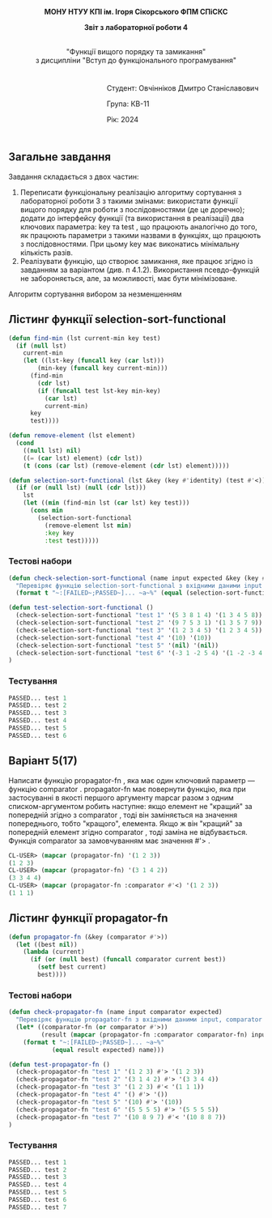 <p align="center"><b>МОНУ НТУУ КПІ ім. Ігоря Сікорського ФПМ СПіСКС</b></p>
<p align="center">
<b>Звіт з лабораторної роботи 4</b>
<p align="center">
<br>"Функції вищого порядку та замикання"<br/>
з дисципліни "Вступ до функціонального програмування"
</p>

<div style="display: flex; justify-content: flex-end;">
  <div style="border: 0px; padding: 10px;">
    <p>Студент: Овчінніков Дмитро Станіславович</p>
    <p>Група: КВ-11</p>
    <p>Рік: 2024</p>
  </div>
</div>


## Загальне завдання
Завдання складається з двох частин:
1. Переписати функціональну реалізацію алгоритму сортування з лабораторної
роботи 3 з такими змінами:
використати функції вищого порядку для роботи з послідовностями (де це
доречно);
додати до інтерфейсу функції (та використання в реалізації) два ключових
параметра: key та test , що працюють аналогічно до того, як працюють
параметри з такими назвами в функціях, що працюють з послідовностями. При
цьому key має виконатись мінімальну кількість разів.
2. Реалізувати функцію, що створює замикання, яке працює згідно із завданням за
варіантом (див. п 4.1.2). Використання псевдо-функцій не забороняється, але, за
можливості, має бути мінімізоване.


Алгоритм сортування вибором за незменшенням

## Лістинг функції selection-sort-functional
```lisp
(defun find-min (lst current-min key test)
  (if (null lst)
    current-min
    (let ((lst-key (funcall key (car lst)))
        (min-key (funcall key current-min)))
      (find-min 
        (cdr lst)
        (if (funcall test lst-key min-key)
          (car lst)
          current-min)
      key
      test))))

(defun remove-element (lst element)
  (cond 
    ((null lst) nil)
    ((= (car lst) element) (cdr lst))
    (t (cons (car lst) (remove-element (cdr lst) element)))))

(defun selection-sort-functional (lst &key (key #'identity) (test #'<))
  (if (or (null lst) (null (cdr lst)))
    lst
    (let ((min (find-min lst (car lst) key test)))
      (cons min 
        (selection-sort-functional 
          (remove-element lst min)
          :key key
          :test test)))))
```
### Тестові набори
```lisp
(defun check-selection-sort-functional (name input expected &key (key #'identity) (test #'<))
  "Перевіряє функцію selection-sort-functional з вхідними даними input і очікуваним результатом EXPECTED."
  (format t "~:[FAILED~;PASSED~]... ~a~%" (equal (selection-sort-functional input :key key :test test) expected) name))

(defun test-selection-sort-functional ()
  (check-selection-sort-functional "test 1" '(5 3 8 1 4) '(1 3 4 5 8))
  (check-selection-sort-functional "test 2" '(9 7 5 3 1) '(1 3 5 7 9))
  (check-selection-sort-functional "test 3" '(1 2 3 4 5) '(1 2 3 4 5))
  (check-selection-sort-functional "test 4" '(10) '(10))
  (check-selection-sort-functional "test 5" '(nil) '(nil))
  (check-selection-sort-functional "test 6" '(-3 1 -2 5 4) '(1 -2 -3 4 5) :key #'abs)
)
```
### Тестування
```lisp
PASSED... test 1
PASSED... test 2
PASSED... test 3
PASSED... test 4
PASSED... test 5
PASSED... test 6
```

## Варіант 5(17)

Написати функцію propagator-fn , яка має один ключовий параметр — функцію
comparator . propagator-fn має повернути функцію, яка при застосуванні в якості
першого аргументу mapcar разом з одним списком-аргументом робить наступне: якщо
елемент не "кращий" за попередній згідно з comparator , тоді він заміняється на
значення попереднього, тобто "кращого", елемента. Якщо ж він "кращий" за попередній
елемент згідно comparator , тоді заміна не відбувається. Функція comparator за
замовчуванням має значення #'> .

```lisp
CL-USER> (mapcar (propagator-fn) '(1 2 3))
(1 2 3)
CL-USER> (mapcar (propagator-fn) '(3 1 4 2))
(3 3 4 4)
CL-USER> (mapcar (propagator-fn :comparator #'<) '(1 2 3))
(1 1 1)
```

## Лістинг функції propagator-fn
```lisp
(defun propagator-fn (&key (comparator #'>))
  (let ((best nil))
    (lambda (current)
      (if (or (null best) (funcall comparator current best))
        (setf best current)
        best))))
```
### Тестові набори
```lisp
(defun check-propagator-fn (name input comparator expected)
  "Перевіряє функцію propagator-fn з вхідними даними input, comparator і очікуваним результатом EXPECTED."
  (let* ((comparator-fn (or comparator #'>))
         (result (mapcar (propagator-fn :comparator comparator-fn) input)))
    (format t "~:[FAILED~;PASSED~]... ~a~%" 
            (equal result expected) name)))

(defun test-propagator-fn ()
  (check-propagator-fn "test 1" '(1 2 3) #'> '(1 2 3))
  (check-propagator-fn "test 2" '(3 1 4 2) #'> '(3 3 4 4))
  (check-propagator-fn "test 3" '(1 2 3) #'< '(1 1 1))
  (check-propagator-fn "test 4" '() #'> '())
  (check-propagator-fn "test 5" '(10) #'> '(10))
  (check-propagator-fn "test 6" '(5 5 5 5) #'> '(5 5 5 5))
  (check-propagator-fn "test 7" '(10 8 9 7) #'< '(10 8 8 7))
)
```
### Тестування
```lisp
PASSED... test 1
PASSED... test 2
PASSED... test 3
PASSED... test 4
PASSED... test 5
PASSED... test 6
PASSED... test 7
```



